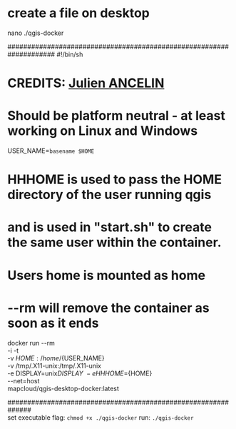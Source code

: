 # create a file on desktop
nano ./qgis-docker


####################################################################
#!/bin/sh

# CREDITS: [Julien ANCELIN](https://hub.docker.com/r/jancelin/docker-qgis-desktop/)
# Should be platform neutral - at least working on Linux and Windows
USER_NAME=`basename $HOME`
# HHHOME is used to pass the HOME directory of the user running qgis
# and is used in "start.sh" to create the same user within the container.
# Users home is mounted as home
# --rm will remove the container as soon as it ends
docker run --rm \
    -i -t \
    -v ${HOME}:/home/${USER_NAME} \
    -v /tmp/.X11-unix:/tmp/.X11-unix \
    -e DISPLAY=unix$DISPLAY \
    -e HHHOME=${HOME} \
    --net=host \
    mapcloud/qgis-desktop-docker:latest


##############################################################    
set executable flag:
    `chmod +x ./qgis-docker`
run:
    `./qgis-docker`

